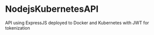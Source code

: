 # NodejsKubernetesAPI

API using ExpressJS deployed to Docker and Kubernetes with JWT for tokenization
